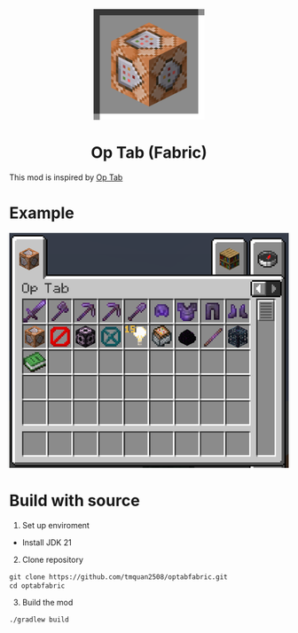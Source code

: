 <div align="center">
  <img src="./src/main/resources/assets/optabfabric/icon.png" width="200">
</div>
<h1 align="center">Op Tab (Fabric)</h1>

This mod is inspired by [Op Tab](https://modrinth.com/mod/optab)

# Example
![](./example/example.png)

# Build with source
1. Set up enviroment
- Install JDK 21

2. Clone repository
```
git clone https://github.com/tmquan2508/optabfabric.git
cd optabfabric
```

3. Build the mod
```
./gradlew build
```
